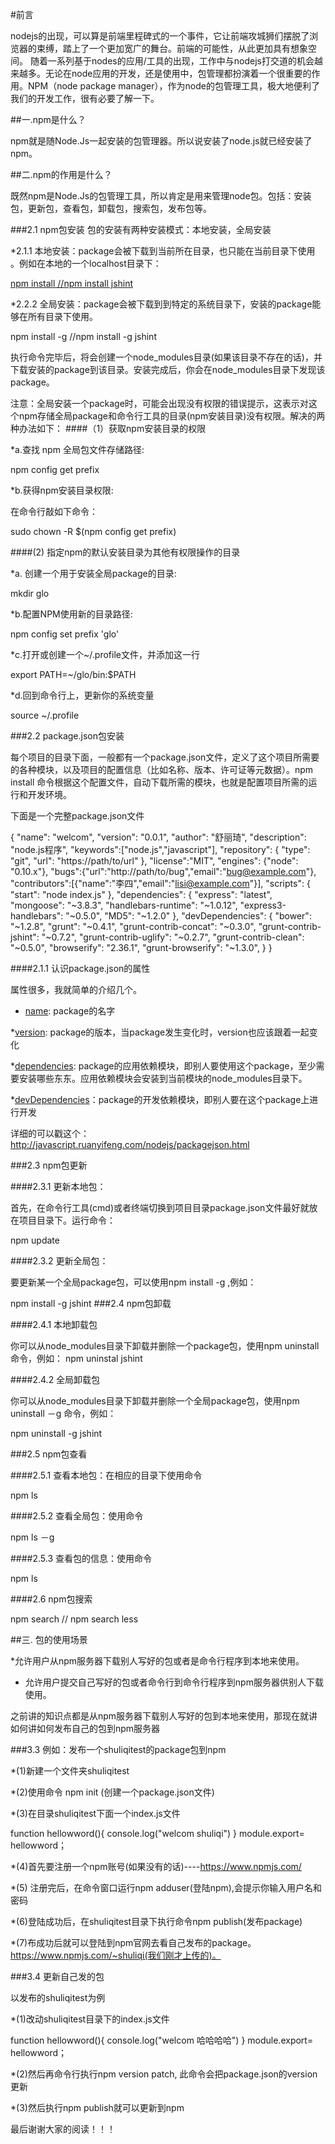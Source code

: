#前言

nodejs的出现，可以算是前端里程碑式的一个事件，它让前端攻城狮们摆脱了浏览器的束缚，踏上了一个更加宽广的舞台。前端的可能性，从此更加具有想象空间。  随着一系列基于nodes的应用/工具的出现，工作中与nodejs打交道的机会越来越多。无论在node应用的开发，还是使用中，包管理都扮演着一个很重要的作用。NPM（node package manager），作为node的包管理工具，极大地便利了我们的开发工作，很有必要了解一下。

##一.npm是什么？

npm就是随Node.Js一起安装的包管理器。所以说安装了node.js就已经安装了npm。

##二.npm的作用是什么？

既然npm是Node.Js的包管理工具，所以肯定是用来管理node包。包括：安装包，更新包，查看包，卸载包，搜索包，发布包等。

###2.1  npm包安装
包的安装有两种安装模式：本地安装，全局安装

*2.1.1  本地安装：package会被下载到当前所在目录，也只能在当前目录下使用 。例如在本地的一个localhost目录下：

[npm install //npm install jshint]()

*2.2.2   全局安装：package会被下载到到特定的系统目录下，安装的package能够在所有目录下使用。

npm install -g    //npm install -g jshint

执行命令完毕后，将会创建一个node_modules目录(如果该目录不存在的话)，并下载安装的package到该目录。安装完成后，你会在node_modules目录下发现该package。

注意：全局安装一个package时，可能会出现没有权限的错误提示，这表示对这个npm存储全局package和命令行工具的目录(npm安装目录)没有权限。解决的两种办法如下：
####（1）获取npm安装目录的权限
     
*a.查找 npm 全局包文件存储路径:

npm config get prefix
    
*b.获得npm安装目录权限:

在命令行敲如下命令：

sudo chown -R  $(npm config get prefix)

####(2) 指定npm的默认安装目录为其他有权限操作的目录
        
*a. 创建一个用于安装全局package的目录:  

mkdir glo

*b.配置NPM使用新的目录路径:

npm config set prefix 'glo'
      
*c.打开或创建一个~/.profile文件，并添加这一行

export PATH=~/glo/bin:$PATH

*d.回到命令行上，更新你的系统变量

source ~/.profile
   
###2.2  package.json包安装
            
每个项目的目录下面，一般都有一个package.json文件，定义了这个项目所需要的各种模块，以及项目的配置信息（比如名称、版本、许可证等元数据）。npm install     命令根据这个配置文件，自动下载所需的模块，也就是配置项目所需的运行和开发环境。         
   
下面是一个完整package.json文件

{
    "name": "welcom",
    "version": "0.0.1",
    "author": "舒丽琦",
    "description": "node.js程序",
    "keywords":["node.js","javascript"],
    "repository": {
        "type": "git",
        "url": "https://path/to/url"
    },
    "license":"MIT",
    "engines": {"node": "0.10.x"},
    "bugs":{"url":"http://path/to/bug","email":"bug@example.com"},
    "contributors":[{"name":"李四","email":"lisi@example.com"}],
    "scripts": {
        "start": "node index.js"
    },
    "dependencies": {
        "express": "latest",
        "mongoose": "~3.8.3",
        "handlebars-runtime": "~1.0.12",
        "express3-handlebars": "~0.5.0",
        "MD5": "~1.2.0"
    },
    "devDependencies": {
        "bower": "~1.2.8",
        "grunt": "~0.4.1",
        "grunt-contrib-concat": "~0.3.0",
        "grunt-contrib-jshint": "~0.7.2",
        "grunt-contrib-uglify": "~0.2.7",
        "grunt-contrib-clean": "~0.5.0",
        "browserify": "2.36.1",
        "grunt-browserify": "~1.3.0",
    }
}

####2.1.1 认识package.json的属性

属性很多，我就简单的介绍几个。

* [name](): package的名字

*[version](): package的版本，当package发生变化时，version也应该跟着一起变化

*[dependencies](): package的应用依赖模块，即别人要使用这个package，至少需要安装哪些东东。应用依赖模块会安装到当前模块的node_modules目录下。

*[devDependencies]()：package的开发依赖模块，即别人要在这个package上进行开发

详细的可以戳这个：http://javascript.ruanyifeng.com/nodejs/packagejson.html

###2.3 npm包更新

####2.3.1  更新本地包：

首先，在命令行工具(cmd)或者终端切换到项目目录package.json文件最好就放    在项目目录下。运行命令：

npm update

####2.3.2  更新全局包：

要更新某一个全局package包，可以使用npm install -g <package name>,例如：

npm install -g jshint
###2.4 npm包卸载

####2.4.1  本地卸载包
     
你可以从node_modules目录下卸载并删除一个package包，使用npm  uninstall <package name>命令，例如：
npm uninstal jshint

####2.4.2 全局卸载包

你可以从node_modules目录下卸载并删除一个全局package包，使用npm  uninstall －g  <package name>命令，例如：

npm uninstall -g jshint

###2.5   npm包查看  

####2.5.1 查看本地包：在相应的目录下使用命令

npm ls

####2.5.2  查看全局包：使用命令

npm ls －g

####2.5.3  查看包的信息：使用命令

npm ls <package name>

####2.6 npm包搜索  

npm search <package name>    // npm search less
   
##三. 包的使用场景
 
*允许用户从npm服务器下载别人写好的包或者是命令行程序到本地来使用。
* 允许用户提交自己写好的包或者命令行到命令行程序到npm服务器供别人下载使用。

之前讲的知识点都是从npm服务器下载别人写好的包到本地来使用，那现在就讲如何讲如何发布自己的包到npm服务器


###3.3 例如：发布一个shuliqitest的package包到npm

*(1)新建一个文件夹shuliqitest

*(2)使用命令 npm init (创建一个package.json文件)

*(3)在目录shuliqitest下面一个index.js文件
          
function hellowword(){
console.log("welcom shuliqi")
}
module.export= hellowword；

*(4)首先要注册一个npm账号(如果没有的话)----https://www.npmjs.com/

*(5) 注册完后，在命令窗口运行npm adduser(登陆npm),会提示你输入用户名和密码

*(6)登陆成功后，在shuliqitest目录下执行命令npm publish(发布package) 

*(7)布成功后就可以登陆到npm官网去看自己发布的package。https://www.npmjs.com/~shuliqi(我们刚才上传的)。

###3.4 更新自己发的包

以发布的shuliqitest为例

 *(1)改动shuliqitest目录下的index.js文件
   
function hellowword(){
console.log("welcom 哈哈哈哈")
}
module.export= hellowword；

*(2)然后再命令行执行npm version patch, 此命令会把package.json的version更新


*(3)然后执行npm publish就可以更新到npm
           

最后谢谢大家的阅读！！！

